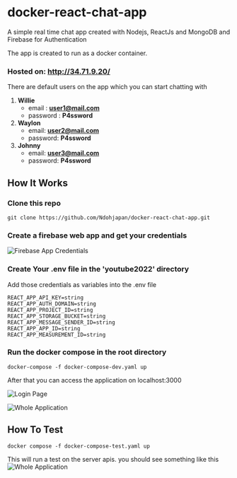 # docker-react-chat-app

A simple real time chat app created with Nodejs, ReactJs and MongoDB and Firebase for Authentication

The app is created to run as a docker container.

### Hosted on: http://34.71.9.20/
There are default users on the app which you can start chatting with
1. **Willie**
    - email : **user1@mail.com**
    - password : **P4ssword**
2. **Waylon**
    - email: **user2@mail.com**
    - password: **P4ssword**
3. **Johnny** 
    - email: **user3@mail.com**
    - password: **P4ssword**

## How It Works

### Clone this repo
~~~
git clone https://github.com/Ndohjapan/docker-react-chat-app.git
~~~

### Create a firebase web app and get your credentials
![Firebase App Credentials](https://res.cloudinary.com/lcu-feeding/image/upload/v1681321735/react-chat-app/ezgif.com-video-to-gif_fb9xvo.gif)

### Create Your .env file in the 'youtube2022' directory

Add those credentials as variables into the .env file
~~~
REACT_APP_API_KEY=string
REACT_APP_AUTH_DOMAIN=string
REACT_APP_PROJECT_ID=string
REACT_APP_STORAGE_BUCKET=string
REACT_APP_MESSAGE_SENDER_ID=string
REACT_APP_APP_ID=string
REACT_APP_MEASUREMENT_ID=string
~~~

### Run the docker compose in the root directory
~~~
docker-compose -f docker-compose-dev.yaml up
~~~

After that you can access the application on localhost:3000

![Login Page](https://res.cloudinary.com/lcu-feeding/image/upload/v1681319987/react-chat-app/Screenshot_2023-04-12_181819_zlwwdc.png)

![Whole Application](https://res.cloudinary.com/lcu-feeding/image/upload/v1681490372/react-chat-app/d98f3dfab5ed4e56dda65180563ca4bda9768e2e_rwgzga.gif)

## How To Test
~~~
docker compose -f docker-compose-test.yaml up
~~~

This will run a test on the server apis. you should see something like this
![Whole Application](https://res.cloudinary.com/lcu-feeding/image/upload/v1681325767/react-chat-app/Screenshot_2023-04-12_195529_jpqdxj.png)